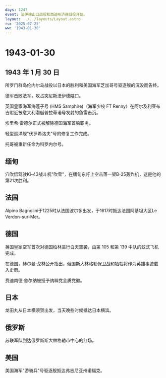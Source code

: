 ```yaml
---
days: 1247
event: 法伊德山口战役和西迪布济德战役开始。
layout: ../../layouts/Layout.astro
ru: '2025-07-25'
ww: '1943-01-30'
---
```


# 1943-01-30

## 1943 年 1 月 30 日

所罗门群岛伦内尔岛战役以日本的胜利和美国海军芝加哥号驱逐舰的沉没而告终。

德军击败法军，攻占突尼斯法伊德隘口。

英国皇家海军海蓬子号 (HMS Samphire)（海军少校 FT
Renny）在阿尔及利亚布吉附近被意大利潜艇普拉蒂诺号发射的鱼雷击沉。

埃里希·雷德尔正式被解除德国海军首脑职务。

轻型巡洋舰"伏罗希洛夫"号的修复工作完成。

托哥被重新任命为科罗内尔号。

## 缅甸

穴吹悟驾驶Ki-43战斗机"吹雪"，在缅甸东吁上空击落一架B-25轰炸机，这是他的第21次胜利。

## 法国

Alpino Bagnolini于1225时从法国波尔多出发，于1617时抵达法国阿基坦大区Le
Verdon-sur-Mer。

## 德国

英国皇家空军首次对德国柏林进行白天空袭，由第 105 和第 139
中队的蚊式飞机完成。

在德国，赫尔曼·戈林公开指出，俄国斯大林格勒保卫战和牺牲将作为英雄事迹载入史册。

费迪南德·舍尔纳被授予纳粹党金质党徽。

## 日本

龙田丸从日本横须贺出发，当天晚些时候抵达日本横滨。

## 俄罗斯

苏联军队到达俄罗斯斯大林格勒市中心的红场。

## 美国

美国海军"游骑兵"号驱逐舰抵达弗吉尼亚州诺福克。
